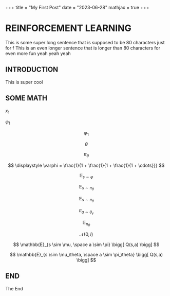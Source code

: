 +++
title = "My First Post"
date = "2023-06-28"
mathjax = true
+++

# REINFORCEMENT LEARNING

This is some super long sentence that is supposed to be 80 characters just for f
This is an even longer sentence that is longer than 80 characters for even more fun yeah yeah yeah

## INTRODUCTION
This is super cool

## SOME MATH
$x_1$

$\varphi_1$

$$ \varphi_1 $$

$$ \theta $$

$$ \pi_\theta $$

$$ \displaystyle \varphi = \frac{1}{1 + \frac{1}{1 + \frac{1}{1 + \cdots}}} $$

$$ \mathbb{E}_{s \sim \varphi} $$

$$ \mathbb{E}_{s \sim \pi_\theta} $$

$$ \mathbb{E}_{s \sim \pi_{\theta}} $$

$$ \pi_{a \sim \theta_{\gamma}} $$

$$ \mathbb{E}_{\pi_{\theta}} $$

$$ \mathcal{N}(0, I) $$


$$ \mathbb{E}_{s \sim \mu, \space a \sim \pi} \bigg[ Q(s,a) \bigg] $$

$$ \mathbb{E}_{s \sim \mu_\theta, \space a \sim \pi_\theta} \bigg[ Q(s,a) \bigg] $$


## END
The End